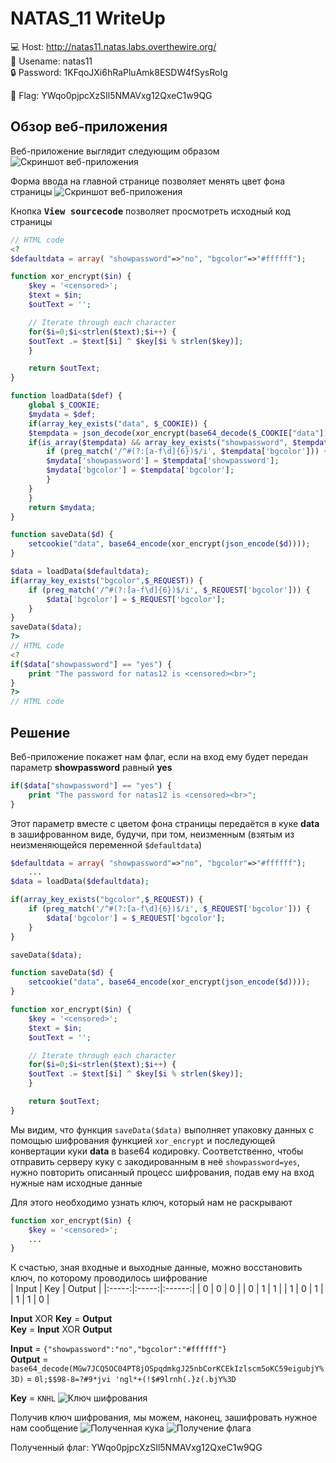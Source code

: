 # NATAS_11 WriteUp
:computer: Host: http://natas11.natas.labs.overthewire.org/  
:bust_in_silhouette: Usename: natas11  
:lock: Password: 1KFqoJXi6hRaPluAmk8ESDW4fSysRoIg

:triangular_flag_on_post: Flag: YWqo0pjpcXzSIl5NMAVxg12QxeC1w9QG

## Обзор веб-приложения
Веб-приложение выглядит следующим образом
![Скриншот веб-приложения](./img/natas11/natas11_0.png)

Форма ввода на главной странице позволяет менять цвет фона страницы 
![Скриншот веб-приложения](./img/natas11/natas11_1.png)

Кнопка <kbd>**View sourcecode**</kbd> позволяет просмотреть исходный код страницы
```php
// HTML code
<?
$defaultdata = array( "showpassword"=>"no", "bgcolor"=>"#ffffff");

function xor_encrypt($in) {
    $key = '<censored>';
    $text = $in;
    $outText = '';

    // Iterate through each character
    for($i=0;$i<strlen($text);$i++) {
    $outText .= $text[$i] ^ $key[$i % strlen($key)];
    }

    return $outText;
}

function loadData($def) {
    global $_COOKIE;
    $mydata = $def;
    if(array_key_exists("data", $_COOKIE)) {
    $tempdata = json_decode(xor_encrypt(base64_decode($_COOKIE["data"])), true);
    if(is_array($tempdata) && array_key_exists("showpassword", $tempdata) && array_key_exists("bgcolor", $tempdata)) {
        if (preg_match('/^#(?:[a-f\d]{6})$/i', $tempdata['bgcolor'])) {
        $mydata['showpassword'] = $tempdata['showpassword'];
        $mydata['bgcolor'] = $tempdata['bgcolor'];
        }
    }
    }
    return $mydata;
}

function saveData($d) {
    setcookie("data", base64_encode(xor_encrypt(json_encode($d))));
}

$data = loadData($defaultdata);
if(array_key_exists("bgcolor",$_REQUEST)) {
    if (preg_match('/^#(?:[a-f\d]{6})$/i', $_REQUEST['bgcolor'])) {
        $data['bgcolor'] = $_REQUEST['bgcolor'];
    }
}
saveData($data);
?>
// HTML code
<?
if($data["showpassword"] == "yes") {
    print "The password for natas12 is <censored><br>";
}
?>
// HTML code
```

## Решение
Веб-приложение покажет нам флаг, если на вход ему будет передан параметр **showpassword** равный **yes**  
```php
if($data["showpassword"] == "yes") {
    print "The password for natas12 is <censored><br>";
}
```
Этот параметр вместе с цветом фона страницы передаётся в куке **data** в зашифрованном виде, будучи, при том, неизменным (взятым из неизменяющейся переменной ```$defaultdata```)
```php
$defaultdata = array( "showpassword"=>"no", "bgcolor"=>"#ffffff");
    ...
$data = loadData($defaultdata);

if(array_key_exists("bgcolor",$_REQUEST)) {
    if (preg_match('/^#(?:[a-f\d]{6})$/i', $_REQUEST['bgcolor'])) {
        $data['bgcolor'] = $_REQUEST['bgcolor'];
    }
}

saveData($data);   

```
```php
function saveData($d) {
    setcookie("data", base64_encode(xor_encrypt(json_encode($d))));
}
```
```php
function xor_encrypt($in) {
    $key = '<censored>';
    $text = $in;
    $outText = '';

    // Iterate through each character
    for($i=0;$i<strlen($text);$i++) {
    $outText .= $text[$i] ^ $key[$i % strlen($key)];
    }

    return $outText;
}
```
Мы видим, что функция ```saveData($data)``` выполняет упаковку данных с помощью шифрования функцией ``xor_encrypt`` и последующей конвертации куки **data** в base64 кодировку. Соответственно, чтобы отправить серверу куку с закодированным в неё ``showpassword=yes``, нужно повторить описанный процесс шифрования, подав ему на вход нужные нам исходные данные

Для этого необходимо узнать ключ, который нам не раскрывают
```php
function xor_encrypt($in) {
    $key = '<censored>';
    ...
}
```
К счастью, зная входные и выходные данные, можно восстановить ключ, по которому проводилось шифрование  
| Input |  Key  | Output |
|:-----:|:-----:|:------:|
|   0   |   0   |    0   |
|   0   |   1   |    1   |
|   1   |   0   |    1   |
|   1   |   1   |    0   |

**Input** XOR **Key** = **Output**  
**Key** = **Input** XOR **Output**

**Input** = ``{"showpassword":"no","bgcolor":"#ffffff"}``  
**Output** = ``base64_decode(MGw7JCQ5OC04PT8jOSpqdmkgJ25nbCorKCEkIzlscm5oKC59eigubjY%3D)`` = ``0l;$$98-8=?#9*jvi 'ngl*+(!$#9lrnh(.}z(.bjY%3D``

**Key** = ``KNHL``
![Ключ шифрования](./img/natas11/natas11_3.png)

Получив ключ шифрования, мы можем, наконец, зашифровать нужное нам сообщение
![Полученная кука](./img/natas11/natas11_4.png)
![Получение флага](./img/natas11/natas11_5.png)

Полученный флаг: YWqo0pjpcXzSIl5NMAVxg12QxeC1w9QG

